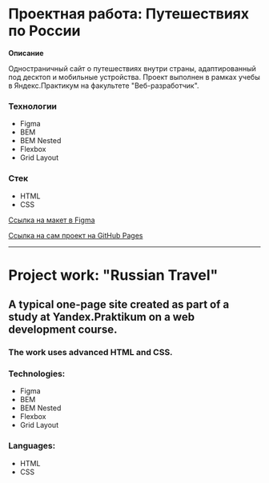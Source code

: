 #  Проектная работа: Путешествиях по России


**Описание**

Одностраничный сайт о путешествиях внутри страны, адаптированный под десктоп и мобильные устройства. Проект выполнен в рамках учебы в Яндекс.Практикум на факультете "Веб-разработчик".

### Технологии
* Figma
* BEM
* BEM Nested
* Flexbox
* Grid Layout

### Стек
* HTML
* CSS

[Ссылка на макет в Figma](https://www.figma.com/file/5S2WSbEFL6awjVWJ0NWL8Q/Sprint-3_-Russia-_-desktop-mobile?node-id=28503%3A0)

[Ссылка на сам проект на GitHub Pages](https://madwizz.github.io/russian-travel/)

-----

# Project work: "Russian Travel"

## A typical one-page site created as part of a study at Yandex.Praktikum on a web development course.

### The work uses advanced HTML and CSS. 

### Technologies: 
* Figma
* BEM
* BEM Nested
* Flexbox
* Grid Layout

### Languages: 
* HTML 
* CSS
